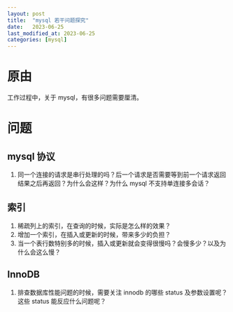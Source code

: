 ```yaml
---
layout: post
title:  "mysql 若干问题探究"
date:   2023-06-25
last_modified_at: 2023-06-25
categories: [mysql]
---
```


# 原由
工作过程中，关于 mysql，有很多问题需要厘清。

# 问题
## mysql 协议
1. 同一个连接的请求是串行处理的吗？后一个请求是否需要等到前一个请求返回结果之后再返回？为什么会这样？为什么 mysql 不支持单连接多会话？

## 索引
1. 稀疏列上的索引，在查询的时候，实际是怎么样的效果？
2. 增加一个索引，在插入或更新的时候，带来多少的负担？
3. 当一个表行数特别多的时候，插入或更新就会变得很慢吗？会慢多少？以及为什么会这么慢？

## InnoDB
1. 排查数据库性能问题的时候，需要关注 innodb 的哪些 status 及参数设置呢？这些 status 能反应什么问题呢？